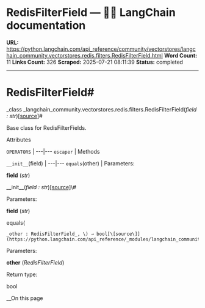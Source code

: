 # RedisFilterField — 🦜🔗 LangChain  documentation

**URL:** https://python.langchain.com/api_reference/community/vectorstores/langchain_community.vectorstores.redis.filters.RedisFilterField.html
**Word Count:** 11
**Links Count:** 326
**Scraped:** 2025-07-21 08:11:39
**Status:** completed

---

# RedisFilterField\#

_class _langchain\_community.vectorstores.redis.filters.RedisFilterField\(_field : str_\)[\[source\]](https://python.langchain.com/api_reference/_modules/langchain_community/vectorstores/redis/filters.html#RedisFilterField)\#     

Base class for RedisFilterFields.

Attributes

`OPERATORS` |    ---|---   `escaper` |       Methods

`__init__`\(field\) |    ---|---   `equals`\(other\) |       Parameters:     

**field** \(_str_\)

\_\_init\_\_\(_field : str_\)[\[source\]](https://python.langchain.com/api_reference/_modules/langchain_community/vectorstores/redis/filters.html#RedisFilterField.__init__)\#     

Parameters:     

**field** \(_str_\)

equals\(

    _other : RedisFilterField_, \) → bool[\[source\]](https://python.langchain.com/api_reference/_modules/langchain_community/vectorstores/redis/filters.html#RedisFilterField.equals)\#     

Parameters:     

**other** \(_RedisFilterField_\)

Return type:     

bool

__On this page
